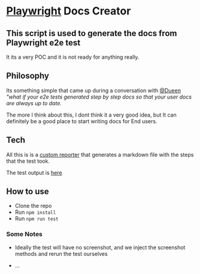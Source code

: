 # [Playwright](https://playwright.dev/) Docs Creator

## This script is used to generate the docs from Playwright e2e test

It its a very POC and it is not ready for anything really.

## Philosophy

Its something simple that came up during a conversation with [@Dueen](https://github.com/Dueen) _"what if your e2e tests generated step by step docs so that your user docs are always up to date._

The more I think about this, I dont think it a very good idea, but It can definitely be a good place to start writing docs for End users.

## Tech

All this is is a [custom reporter](https://playwright.dev/docs/test-reporters#custom-reporters) that generates a markdown file with the steps that the test took.

The test output is [here]('./output/create_a_new_github_issue.md')

## How to use

- Clone the repo
- Run `npm install`
- Run `npm run test`

### Some Notes

- Ideally the test will have no screenshot, and we inject the screenshot methods and rerun the test ourselves

- ...
